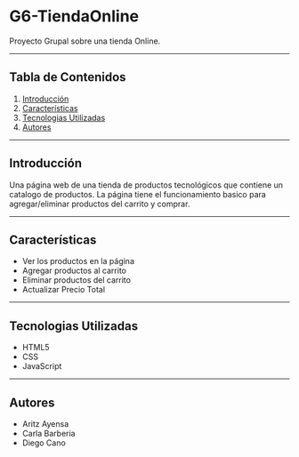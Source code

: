 # G6-TiendaOnline

Proyecto Grupal sobre una tienda Online.

---

## Tabla de Contenidos
1. [Introducción](#introducción)
2. [Características](#características)
3. [Tecnologias Utilizadas](#tecnologias-utilizadas)
9. [Autores](#autores)

---

## Introducción

Una página web de una tienda de productos tecnológicos que contiene un catalogo de productos. La página tiene el funcionamiento basico para agregar/eliminar productos del carrito y comprar.

---

## Características

- Ver los productos en la página
- Agregar productos al carrito
- Eliminar productos del carrito
- Actualizar Precio Total

---

## Tecnologias Utilizadas

- HTML5
- CSS
- JavaScript

---

## Autores

- Aritz Ayensa
- Carla Barberia
- Diego Cano

